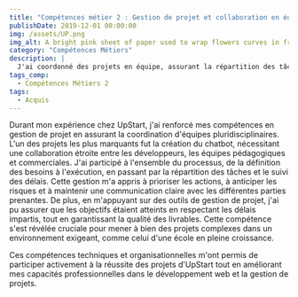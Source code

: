 ```yaml
---
title: "Compétences métier 2 : Gestion de projet et collaboration en équipe"
publishDate: 2019-12-01 00:00:00
img: /assets/UP.png
img_alt: A bright pink sheet of paper used to wrap flowers curves in front of rich blue background
category: "Compétences Métiers"
description: |
  J'ai coordonné des projets en équipe, assurant la répartition des tâches et la communication fluide entre les parties prenantes pour respecter les délais.
tags_comp: 
  - Compétences Métiers 2
tags:
  - Acquis
---
```


Durant mon expérience chez UpStart, j'ai renforcé mes compétences en gestion de projet en assurant la coordination d'équipes pluridisciplinaires. L'un des projets les plus marquants fut la création du chatbot, nécessitant une collaboration étroite entre les développeurs, les équipes pédagogiques et commerciales. J'ai participé à l'ensemble du processus, de la définition des besoins à l'exécution, en passant par la répartition des tâches et le suivi des délais. Cette gestion m'a appris à prioriser les actions, à anticiper les risques et à maintenir une communication claire avec les différentes parties prenantes. De plus, en m'appuyant sur des outils de gestion de projet, j'ai pu assurer que les objectifs étaient atteints en respectant les délais impartis, tout en garantissant la qualité des livrables. Cette compétence s'est révélée cruciale pour mener à bien des projets complexes dans un environnement exigeant, comme celui d'une école en pleine croissance.

Ces compétences techniques et organisationnelles m'ont permis de participer activement à la réussite des projets d'UpStart tout en améliorant mes capacités professionnelles dans le développement web et la gestion de projets.






